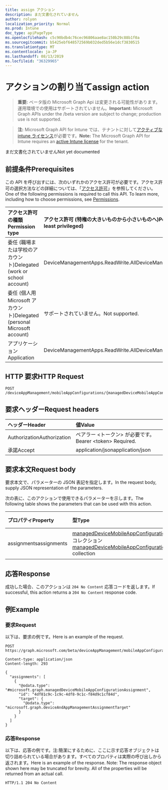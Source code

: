 ```yaml
---
title: assign アクション
description: まだ文書化されていません
author: rolyon
localization_priority: Normal
ms.prod: Intune
doc_type: apiPageType
ms.openlocfilehash: c5c90bdb4c76cec96806aae8ac150b29c88b1f0a
ms.sourcegitcommit: b5425ebf648572569b032ded5b56e1dcf3830515
ms.translationtype: MT
ms.contentlocale: ja-JP
ms.lasthandoff: 08/13/2019
ms.locfileid: "36329965"
---
```

# <a name="assign-action"></a><span data-ttu-id="7610d-103">アクションの割り当て</span><span class="sxs-lookup"><span data-stu-id="7610d-103">assign action</span></span>

> <span data-ttu-id="7610d-104">**重要:** ベータ版の Microsoft Graph Api は変更される可能性があります。運用環境での使用はサポートされていません。</span><span class="sxs-lookup"><span data-stu-id="7610d-104">**Important:** Microsoft Graph APIs under the /beta version are subject to change; production use is not supported.</span></span>

> <span data-ttu-id="7610d-105">**注:** Microsoft Graph API for Intune では、テナントに対して[アクティブな intune ライセンス](https://go.microsoft.com/fwlink/?linkid=839381)が必要です。</span><span class="sxs-lookup"><span data-stu-id="7610d-105">**Note:** The Microsoft Graph API for Intune requires an [active Intune license](https://go.microsoft.com/fwlink/?linkid=839381) for the tenant.</span></span>

<span data-ttu-id="7610d-106">まだ文書化されていません</span><span class="sxs-lookup"><span data-stu-id="7610d-106">Not yet documented</span></span>

## <a name="prerequisites"></a><span data-ttu-id="7610d-107">前提条件</span><span class="sxs-lookup"><span data-stu-id="7610d-107">Prerequisites</span></span>
<span data-ttu-id="7610d-p101">この API を呼び出すには、次のいずれかのアクセス許可が必要です。アクセス許可の選択方法などの詳細については、「[アクセス許可](/graph/permissions-reference)」を参照してください。</span><span class="sxs-lookup"><span data-stu-id="7610d-p101">One of the following permissions is required to call this API. To learn more, including how to choose permissions, see [Permissions](/graph/permissions-reference).</span></span>

|<span data-ttu-id="7610d-110">アクセス許可の種類</span><span class="sxs-lookup"><span data-stu-id="7610d-110">Permission type</span></span>|<span data-ttu-id="7610d-111">アクセス許可 (特権の大きいものから小さいものへ)</span><span class="sxs-lookup"><span data-stu-id="7610d-111">Permissions (from most to least privileged)</span></span>|
|:---|:---|
|<span data-ttu-id="7610d-112">委任 (職場または学校のアカウント)</span><span class="sxs-lookup"><span data-stu-id="7610d-112">Delegated (work or school account)</span></span>|<span data-ttu-id="7610d-113">DeviceManagementApps.ReadWrite.All</span><span class="sxs-lookup"><span data-stu-id="7610d-113">DeviceManagementApps.ReadWrite.All</span></span>|
|<span data-ttu-id="7610d-114">委任 (個人用 Microsoft アカウント)</span><span class="sxs-lookup"><span data-stu-id="7610d-114">Delegated (personal Microsoft account)</span></span>|<span data-ttu-id="7610d-115">サポートされていません。</span><span class="sxs-lookup"><span data-stu-id="7610d-115">Not supported.</span></span>|
|<span data-ttu-id="7610d-116">アプリケーション</span><span class="sxs-lookup"><span data-stu-id="7610d-116">Application</span></span>|<span data-ttu-id="7610d-117">DeviceManagementApps.ReadWrite.All</span><span class="sxs-lookup"><span data-stu-id="7610d-117">DeviceManagementApps.ReadWrite.All</span></span>|

## <a name="http-request"></a><span data-ttu-id="7610d-118">HTTP 要求</span><span class="sxs-lookup"><span data-stu-id="7610d-118">HTTP Request</span></span>
<!-- {
  "blockType": "ignored"
}
-->
``` http
POST /deviceAppManagement/mobileAppConfigurations/{managedDeviceMobileAppConfigurationId}/assign
```

## <a name="request-headers"></a><span data-ttu-id="7610d-119">要求ヘッダー</span><span class="sxs-lookup"><span data-stu-id="7610d-119">Request headers</span></span>
|<span data-ttu-id="7610d-120">ヘッダー</span><span class="sxs-lookup"><span data-stu-id="7610d-120">Header</span></span>|<span data-ttu-id="7610d-121">値</span><span class="sxs-lookup"><span data-stu-id="7610d-121">Value</span></span>|
|:---|:---|
|<span data-ttu-id="7610d-122">Authorization</span><span class="sxs-lookup"><span data-stu-id="7610d-122">Authorization</span></span>|<span data-ttu-id="7610d-123">ベアラー &lt;トークン&gt; が必要です。</span><span class="sxs-lookup"><span data-stu-id="7610d-123">Bearer &lt;token&gt; Required.</span></span>|
|<span data-ttu-id="7610d-124">承諾</span><span class="sxs-lookup"><span data-stu-id="7610d-124">Accept</span></span>|<span data-ttu-id="7610d-125">application/json</span><span class="sxs-lookup"><span data-stu-id="7610d-125">application/json</span></span>|

## <a name="request-body"></a><span data-ttu-id="7610d-126">要求本文</span><span class="sxs-lookup"><span data-stu-id="7610d-126">Request body</span></span>
<span data-ttu-id="7610d-127">要求本文で、パラメーターの JSON 表記を指定します。</span><span class="sxs-lookup"><span data-stu-id="7610d-127">In the request body, supply JSON representation of the parameters.</span></span>

<span data-ttu-id="7610d-128">次の表に、このアクションで使用できるパラメーターを示します。</span><span class="sxs-lookup"><span data-stu-id="7610d-128">The following table shows the parameters that can be used with this action.</span></span>

|<span data-ttu-id="7610d-129">プロパティ</span><span class="sxs-lookup"><span data-stu-id="7610d-129">Property</span></span>|<span data-ttu-id="7610d-130">型</span><span class="sxs-lookup"><span data-stu-id="7610d-130">Type</span></span>|<span data-ttu-id="7610d-131">説明</span><span class="sxs-lookup"><span data-stu-id="7610d-131">Description</span></span>|
|:---|:---|:---|
|<span data-ttu-id="7610d-132">assignments</span><span class="sxs-lookup"><span data-stu-id="7610d-132">assignments</span></span>|<span data-ttu-id="7610d-133">[managedDeviceMobileAppConfigurationAssignment](../resources/intune-apps-manageddevicemobileappconfigurationassignment.md) コレクション</span><span class="sxs-lookup"><span data-stu-id="7610d-133">[managedDeviceMobileAppConfigurationAssignment](../resources/intune-apps-manageddevicemobileappconfigurationassignment.md) collection</span></span>|<span data-ttu-id="7610d-134">まだ文書化されていません</span><span class="sxs-lookup"><span data-stu-id="7610d-134">Not yet documented</span></span>|



## <a name="response"></a><span data-ttu-id="7610d-135">応答</span><span class="sxs-lookup"><span data-stu-id="7610d-135">Response</span></span>
<span data-ttu-id="7610d-136">成功した場合、このアクションは `204 No Content` 応答コードを返します。</span><span class="sxs-lookup"><span data-stu-id="7610d-136">If successful, this action returns a `204 No Content` response code.</span></span>

## <a name="example"></a><span data-ttu-id="7610d-137">例</span><span class="sxs-lookup"><span data-stu-id="7610d-137">Example</span></span>

### <a name="request"></a><span data-ttu-id="7610d-138">要求</span><span class="sxs-lookup"><span data-stu-id="7610d-138">Request</span></span>
<span data-ttu-id="7610d-139">以下は、要求の例です。</span><span class="sxs-lookup"><span data-stu-id="7610d-139">Here is an example of the request.</span></span>
``` http
POST https://graph.microsoft.com/beta/deviceAppManagement/mobileAppConfigurations/{managedDeviceMobileAppConfigurationId}/assign

Content-type: application/json
Content-length: 293

{
  "assignments": [
    {
      "@odata.type": "#microsoft.graph.managedDeviceMobileAppConfigurationAssignment",
      "id": "4df81c9c-1c9c-4df8-9c1c-f84d9c1cf84d",
      "target": {
        "@odata.type": "microsoft.graph.deviceAndAppManagementAssignmentTarget"
      }
    }
  ]
}
```

### <a name="response"></a><span data-ttu-id="7610d-140">応答</span><span class="sxs-lookup"><span data-stu-id="7610d-140">Response</span></span>
<span data-ttu-id="7610d-p102">以下は、応答の例です。注:簡潔にするために、ここに示す応答オブジェクトは切り詰められている場合があります。すべてのプロパティは実際の呼び出しから返されます。</span><span class="sxs-lookup"><span data-stu-id="7610d-p102">Here is an example of the response. Note: The response object shown here may be truncated for brevity. All of the properties will be returned from an actual call.</span></span>
``` http
HTTP/1.1 204 No Content
```






